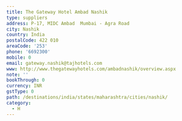 ```yaml
---
title: The Gateway Hotel Ambad Nashik
type: suppliers
address: P-17, MIDC Ambad  Mumbai - Agra Road
city: Nashik
country: India
postalCode: 422 010
areaCode: '253'
phone: '6692300'
mobile: 0
email: gateway.nashik@tajhotels.com
www: http://www.thegatewayhotels.com/ambadnashik/overview.aspx
note: ''
bookThrough: 0
currency: INR
gstType: 0
path: /destinations/india/states/maharashtra/cities/nashik/
category:
  - H
---
```


